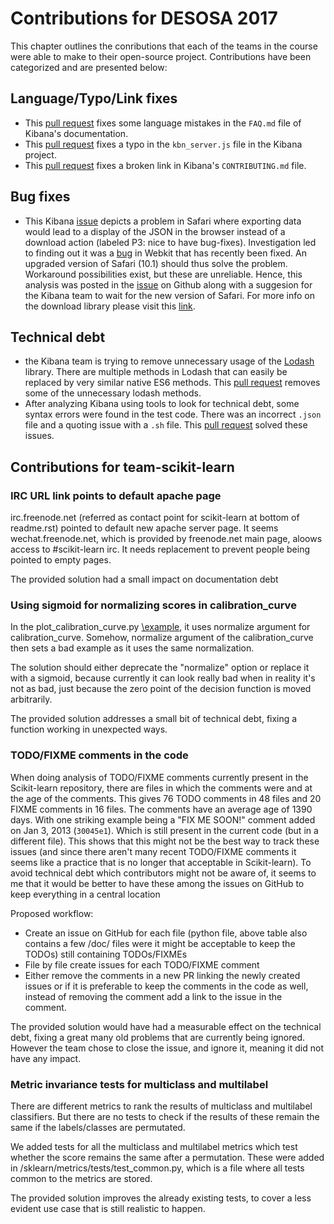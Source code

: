 # Contributions for DESOSA 2017

This chapter outlines the conributions that each of the teams in the course were able to make to their open-source project. Contributions have been categorized and are presented below:

## Language/Typo/Link fixes
- This [pull request](https://github.com/elastic/kibana/pull/10709) fixes some language mistakes in the `FAQ.md` file of Kibana's documentation.
- This [pull request](https://github.com/elastic/kibana/pull/10714) fixes a typo in the `kbn_server.js` file in the Kibana project.
- This [pull request](https://github.com/elastic/kibana/pull/10715) fixes a broken link in Kibana's `CONTRIBUTING.md` file.

## Bug fixes
- This Kibana [issue](https://github.com/elastic/kibana/issues/9108) depicts a problem in Safari where exporting data would lead to a display of the JSON in the browser instead of a download action (labeled P3: nice to have bug-fixes). Investigation led to finding out it was a [bug](https://bugs.webkit.org/show_bug.cgi?id=102914) in Webkit that has recently been fixed. An upgraded version of Safari (10.1) should thus solve the problem. Workaround possibilities exist, but these are unreliable. Hence, this analysis was posted in the [issue](https://github.com/elastic/kibana/issues/9108) on Github along with a suggesion for the Kibana team to wait for the new version of Safari. For more info on the download library please visit this [link](eligrey/FileSaver.js#12).

## Technical debt
- the Kibana team is trying to remove unnecessary usage of the [Lodash](https://lodash.com) library. There are multiple methods in Lodash that can easily be replaced by very similar native ES6 methods. This [pull request](https://github.com/elastic/kibana/pull/10746) removes some of the unnecessary lodash methods.
- After analyzing Kibana using tools to look for technical debt, some syntax errors were found in the test code. There was an incorrect `.json` file and a quoting issue with a `.sh` file. This [pull request](https://github.com/elastic/kibana/pull/10747) solved these issues.

## Contributions for team-scikit-learn

### IRC URL link points to default apache page
irc.freenode.net (referred as contact point for scikit-learn at bottom of readme.rst) pointed to default new apache server page. It seems wechat.freenode.net, which is provided by freenode.net main page, aloows access to #scikit-learn irc. It needs replacement to prevent people being pointed to empty pages.

The provided solution had a small impact on documentation debt	

### Using sigmoid for normalizing scores in calibration_curve
In the plot_calibration_curve.py [\example](http://scikit-learn.org/stable/auto_examples/calibration/plot_calibration_curve.html#sphx-glr-auto-examples-calibration-plot-calibration-curve-py), it uses normalize argument for calibration_curve. Somehow, normalize argument of the calibration_curve then sets a bad example as it uses the same normalization.

 The solution should either deprecate the "normalize" option or replace it with a sigmoid, because currently it can look really bad when in reality it's not as bad, just because the zero point of the decision function is moved arbitrarily.

The provided solution addresses a small bit of technical debt, fixing a function working in unexpected ways.

### TODO/FIXME comments in the code
 When doing analysis of TODO/FIXME comments currently present in the Scikit-learn repository, there are files in which the comments were and at the age of the comments. This gives 76 TODO comments in 48 files and 20 FIXME comments in 16 files. The comments have an average age of 1390 days. With one striking example being a "FIX ME SOON!" comment added on Jan 3, 2013 (`30045e1`). Which is still present in the current code (but in a different file). This shows that this might not be the best way to track these issues (and since there aren't many recent TODO/FIXME comments it seems like a practice that is no longer that acceptable in Scikit-learn). To avoid technical debt which contributors might not be aware of, it seems to me that it would be better to have these among the issues on GitHub to keep everything in a central location

Proposed workflow:
* Create an issue on GitHub for each file (python file, above table also contains a few /doc/ files were it might be acceptable to keep the TODOs) still containing TODOs/FIXMEs
* File by file create issues for each TODO/FIXME comment
* Either remove the comments in a new PR linking the newly created issues or if it is preferable to keep the comments in the code as well, instead of removing the comment add a link to the issue in the comment.

The provided solution would have had a measurable effect on the technical debt, fixing a great many old problems that are currently being ignored. However the team chose to close the issue, and ignore it, meaning it did not have any impact.

### Metric invariance tests for multiclass and multilabel
There are different metrics to rank the results of multiclass and multilabel classifiers. But there are no tests to check if the results of these remain the same if the labels/classes are permutated.

We added tests for all the multiclass and multilabel metrics which test whether the score remains the same after a permutation. These were added in /sklearn/metrics/tests/test_common.py, which is a file where all tests common to the metrics are stored.

The provided solution improves the already existing tests, to cover a less evident use case that is still realistic to happen.

